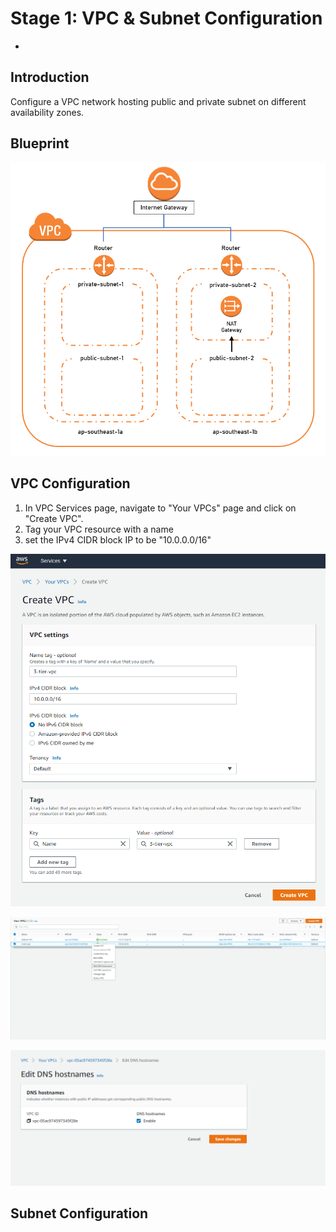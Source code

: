 # Stage 1: VPC & Subnet Configuration
- 
## Introduction
Configure a VPC network hosting public and private subnet on different availability zones.


## Blueprint
<p align="center">
  <img src="https://github.com/ravensp93/aws-three-tier-web/blob/master/Stage%201/blob/Stage-1-vpc-subnet-arch.PNG">
</p>

## VPC Configuration

1) In VPC Services page, navigate to "Your VPCs" page and click on "Create VPC".
2) Tag your VPC resource with a name
3) set the IPv4 CIDR block IP to be "10.0.0.0/16"

<p align="center">
  <img src="https://github.com/ravensp93/aws-three-tier-web/blob/master/Stage%201/blob/stage-1-pic-1.PNG">
</p>

<p align="center">
  <img src="https://github.com/ravensp93/aws-three-tier-web/blob/master/Stage%201/blob/stage-1-pic-2.PNG">
</p>

<p align="center">
  <img src="https://github.com/ravensp93/aws-three-tier-web/blob/master/Stage%201/blob/stage-1-pic-3.PNG">
</p>


## Subnet Configuration

## 